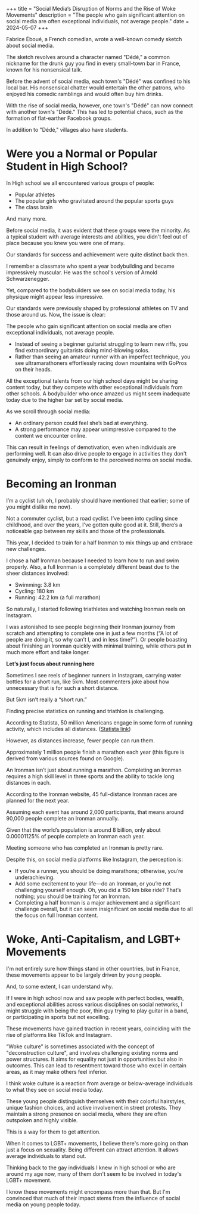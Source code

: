 +++
title = "Social Media’s Disruption of Norms and the Rise of Woke Movements"
description = "The people who gain significant attention on social media are often exceptional individuals, not average people."
date = 2024-05-07
+++

Fabrice Éboué, a French comedian, wrote a well-known comedy sketch about social media.

The sketch revolves around a character named "Dédé," a common nickname for the drunk guy you find in every small-town bar in France, known for his nonsensical talk.

Before the advent of social media, each town's "Dédé" was confined to his local bar. His nonsensical chatter would entertain the other patrons, who enjoyed his comedic ramblings and would often buy him drinks.

With the rise of social media, however, one town's "Dédé" can now connect with another town's "Dédé." This has led to potential chaos, such as the formation of flat-earther Facebook groups.

In addition to "Dédé," villages also have students.

# **Were you a Normal or Popular Student in High School?**

In High school we all encountered various groups of people:

- Popular athletes
- The popular girls who gravitated around the popular sports guys
- The class brain

And many more.

Before social media, it was evident that these groups were the minority. As a typical student with average interests and abilities, you didn't feel out of place because you knew you were one of many.

Our standards for success and achievement were quite distinct back then.

I remember a classmate who spent a year bodybuilding and became impressively muscular. He was the school's version of Arnold Schwarzenegger.

Yet, compared to the bodybuilders we see on social media today, his physique might appear less impressive.

Our standards were previously shaped by professional athletes on TV and those around us. Now, the issue is clear:

The people who gain significant attention on social media are often exceptional individuals, not average people.

- Instead of seeing a beginner guitarist struggling to learn new riffs, you find extraordinary guitarists doing mind-blowing solos.
- Rather than seeing an amateur runner with an imperfect technique, you see ultramarathoners effortlessly racing down mountains with GoPros on their heads.

All the exceptional talents from our high school days might be sharing content today, but they compete with other exceptional individuals from other schools. A bodybuilder who once amazed us might seem inadequate today due to the higher bar set by social media.

As we scroll through social media:

- An ordinary person could feel she’s bad at everything.
- A strong performance may appear unimpressive compared to the content we encounter online.

This can result in feelings of demotivation, even when individuals are performing well. It can also drive people to engage in activities they don't genuinely enjoy, simply to conform to the perceived norms on social media.

# Becoming an Ironman

I’m a cyclist (uh oh, I probably should have mentioned that earlier; some of you might dislike me now).

Not a commuter cyclist, but a road cyclist. I’ve been into cycling since childhood, and over the years, I’ve gotten quite good at it. Still, there’s a noticeable gap between my skills and those of the professionals.

This year, I decided to train for a half Ironman to mix things up and embrace new challenges.

I chose a half Ironman because I needed to learn how to run and swim properly. Also, a full Ironman is a completely different beast due to the sheer distances involved:

- Swimming: 3.8 km
- Cycling: 180 km
- Running: 42.2 km (a full marathon)

So naturally, I started following triathletes and watching Ironman reels on Instagram.

I was astonished to see people beginning their Ironman journey from scratch and attempting to complete one in just a few months (“A lot of people are doing it, so why can’t I, and in less time?”). Or people boasting about finishing an Ironman quickly with minimal training, while others put in much more effort and take longer.

**Let’s just focus about running here**

Sometimes I see reels of beginner runners in Instagram, carrying water bottles for a short run, like 5km. Most commenters joke about how unnecessary that is for such a short distance.

But 5km isn’t really a “short run.”

Finding precise statistics on running and triathlon is challenging.

According to Statista, 50 million Americans engage in some form of running activity, which includes all distances. ([Statista link](https://www.statista.com/statistics/190303/running-participants-in-the-us-since-2006/))

However, as distances increase, fewer people can run them.

Approximately 1 million people finish a marathon each year (this figure is derived from various sources found on Google).

An Ironman isn’t just about running a marathon. Completing an Ironman requires a high skill level in three sports and the ability to tackle long distances in each.

According to the Ironman website, 45 full-distance Ironman races are planned for the next year.

Assuming each event has around 2,000 participants, that means around 90,000 people complete an Ironman annually.

Given that the world’s population is around 8 billion, only about 0.00001125% of people complete an Ironman each year.

Meeting someone who has completed an Ironman is pretty rare.

Despite this, on social media platforms like Instagram, the perception is:

- If you’re a runner, you should be doing marathons; otherwise, you’re underachieving.
- Add some excitement to your life—do an Ironman, or you’re not challenging yourself enough. Oh, you did a 150 km bike ride? That’s nothing; you should be training for an Ironman.
- Completing a half Ironman is a major achievement and a significant challenge overall, but it can seem insignificant on social media due to all the focus on full Ironman content.

# **Woke, Anti-Capitalism, and LGBT+ Movements**

I'm not entirely sure how things stand in other countries, but in France, these movements appear to be largely driven by young people.

And, to some extent, I can understand why.

If I were in high school now and saw people with perfect bodies, wealth, and exceptional abilities across various disciplines on social networks, I might struggle with being the poor, thin guy trying to play guitar in a band, or participating in sports but not excelling.

These movements have gained traction in recent years, coinciding with the rise of platforms like TikTok and Instagram.

“Woke culture" is sometimes associated with the concept of "deconstruction culture", and involves challenging existing norms and power structures. It aims for equality not just in opportunities but also in outcomes. This can lead to resentment toward those who excel in certain areas, as it may make others feel inferior.

I think woke culture is a reaction from average or below-average individuals to what they see on social media today.

These young people distinguish themselves with their colorful hairstyles, unique fashion choices, and active involvement in street protests. They maintain a strong presence on social media, where they are often outspoken and highly visible.

This is a way for them to get attention.

When it comes to LGBT+ movements, I believe there's more going on than just a focus on sexuality. Being different can attract attention. It allows average individuals to stand out.

Thinking back to the gay individuals I knew in high school or who are around my age now, many of them don't seem to be involved in today's LGBT+ movement.

I know these movements might encompass more than that. But I'm convinced that much of their impact stems from the influence of social media on young people today.
